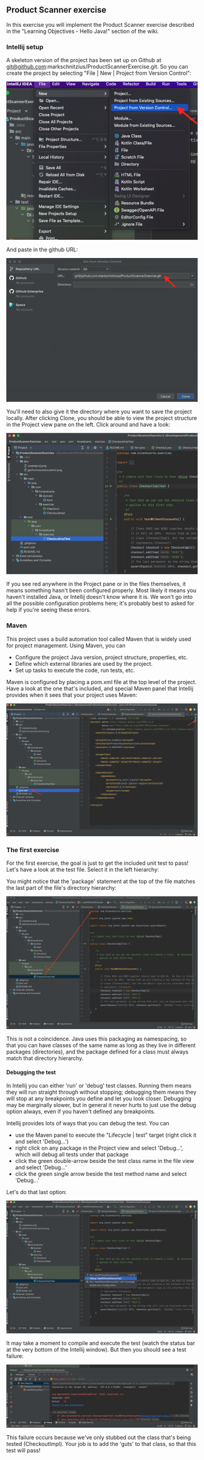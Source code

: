 ## Product Scanner exercise

In this exercise you will implement the Product Scanner exercise described in the
"Learning Objectives - Hello Java!" section of the wiki.

### Intellij setup

A skeleton version of the project has been set up on Github at git@github.com:markschnitzius/ProductScannerExercise.git.
So you can create the project by selecting "File | New | Project from Version Control":

![New Project from Version Control](doc/createproj.png)

And paste in the github URL:

![Get from Version Control](doc/getfromversioncontrol.png)

You'll need to also give it the directory where you want to save the project locally.
After clicking Clone, you should be able to view the project structure in the Project
view pane on the left.  Click around and have a look:

![Project pane](doc/projectpane.png)

If you see red anywhere in the Project pane or in the files themselves, it means
something hasn't been configured properly.  Most likely it means you haven't
installed Java, or Intellij doesn't know where it is.  We won't go into all the
possible configuration problems here; it's probably best to asked for help if you're
seeing these errors.

### Maven

This project uses a build automation tool called Maven that is widely used for project management.
Using Maven, you can

* Configure the project Java version, project structure, properties, etc.
* Define which external libraries are used by the project.
* Set up tasks to execute the code, run tests, etc.

Maven is configured by placing a pom.xml file at the top level of the project.  Have a look
at the one that's included, and special Maven panel that Intellij provides when it sees that
your project uses Maven:

![Maven](doc/maven.png)

### The first exercise

For the first exercise, the goal is just to get the included unit test to pass!  Let's have
a look at the test file.  Select it in the left hierarchy:

You might notice that the 'package' statement at the top of the file matches the last part
of the file's directory hierarchy:

![Packages](doc/packages.png)

This is not a coincidence.  Java uses this packaging as namespacing, so that you can have
classes of the same name as long as they live in different packages (directories), and the
package defined for a class must always match that directory hierarchy.

#### Debugging the test

In Intellij you can either 'run' or 'debug' test classes.  Running them means they will
run straight through without stopping; debugging them means they will stop at any breakpoints
you define and let you look closer.  Debugging may be marginally slower, but in general it
never hurts to just use the debug option always, even if you haven't defined any breakpoints.

Intellij provides lots of ways that you can debug the test.  You can

* use the Maven panel to execute the "Lifecycle | test" target (right click it and select 'Debug...')
* right click on any package in the Project view and select 'Debug...', which will debug all tests under that package
* click the green double-arrow beside the test class name in the file view and select 'Debug...'
* click the green single arrow beside the test method name and select 'Debug...'

Let's do that last option:

![Debug method](doc/debugtestmethod.png)

It may take a moment to compile and execute the test (watch the status bar at the very bottom of the
Intellij window).  But then you should see a test failure:

![Test failure](doc/testfailure.png)

This failure occurs because we've only stubbed out the class that's being tested (CheckoutImpl).  Your job is to
add the 'guts' to that class, so that this test will pass!